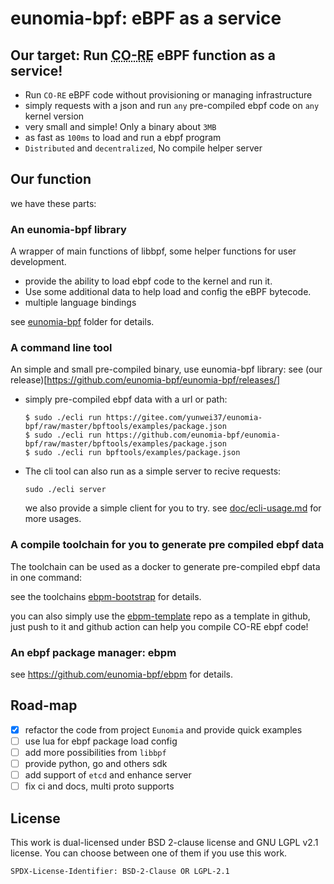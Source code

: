 # eunomia-bpf: eBPF as a service

## Our target: Run <abbr title="Compile Once - Run Everywhere">CO-RE</abbr> eBPF function as a service!

- Run `CO-RE` eBPF code without provisioning or managing infrastructure
- simply requests with a json and run `any` pre-compiled ebpf code on `any` kernel version
- very small and simple! Only a binary about `3MB`
- as fast as `100ms` to load and run a ebpf program
- `Distributed` and `decentralized`, No compile helper server

## Our function

we have these parts:

### An eunomia-bpf library

A wrapper of main functions of libbpf, some helper functions for user development.

- provide the ability to load ebpf code to the kernel and run it.
- Use some additional data to help load and config the eBPF bytecode.
- multiple language bindings

see [eunomia-bpf](eunomia-bpf) folder for details.

### A command line tool

An simple and small pre-compiled binary, use eunomia-bpf library: see (our release)[https://github.com/eunomia-bpf/eunomia-bpf/releases/]

- simply pre-compiled ebpf data with a url or path:

    ```console
    $ sudo ./ecli run https://gitee.com/yunwei37/eunomia-bpf/raw/master/bpftools/examples/package.json
    $ sudo ./ecli run https://github.com/eunomia-bpf/eunomia-bpf/raw/master/bpftools/examples/package.json
    $ sudo ./ecli run bpftools/examples/package.json
    ```

- The cli tool can also run as a simple server to recive requests:

    ```console
    sudo ./ecli server
    ```
    we also provide a simple client for you to try. see [doc/ecli-usage.md](doc/ecli-usage.md) for more usages.

### A compile toolchain for you to generate pre compiled ebpf data

The toolchain can be used as a docker to generate pre-compiled ebpf data in one command:

see the toolchains [ebpm-bootstrap](https://github.com/eunomia-bpf/ebpm-bootstrap) for details.

you can also simply use the [ebpm-template](https://github.com/eunomia-bpf/ebpm-template) repo as a template in github, just push to it and github action can help you compile CO-RE ebpf code!

### An ebpf package manager: ebpm

see https://github.com/eunomia-bpf/ebpm for details.

## Road-map

- [X] refactor the code from project `Eunomia` and provide quick examples
- [ ] use lua for ebpf package load config
- [ ] add more possibilities from `libbpf`
- [ ] provide python, go and others sdk
- [ ] add support of `etcd` and enhance server
- [ ] fix ci and docs, multi proto supports

## License

This work is dual-licensed under BSD 2-clause license and GNU LGPL v2.1 license.
You can choose between one of them if you use this work.

`SPDX-License-Identifier: BSD-2-Clause OR LGPL-2.1`